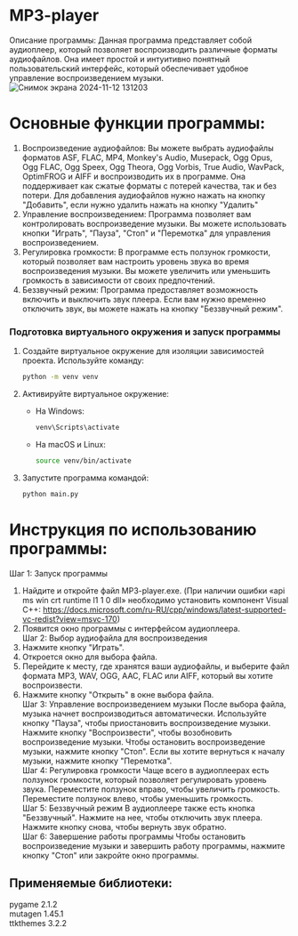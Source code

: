 # MP3-player
Описание программы: Данная программа представляет собой аудиоплеер, который позволяет воспроизводить различные форматы аудиофайлов. Она имеет простой и интуитивно понятный пользовательский интерфейс, который обеспечивает удобное управление воспроизведением музыки.<br />
![Снимок экрана 2024-11-12 131203](https://github.com/user-attachments/assets/07908e35-67c2-4524-824e-a0dba79538e7)<br />
# Основные функции программы:
1. Воспроизведение аудиофайлов: Вы можете выбрать аудиофайлы форматов ASF, FLAC, MP4, Monkey's Audio, Musepack, Ogg Opus, Ogg FLAC, Ogg Speex, Ogg Theora, Ogg Vorbis, True Audio, WavPack, OptimFROG и AIFF и воспроизводить их в программе. Она поддерживает как сжатые форматы с потерей качества, так и без потери. Для добавления аудиофайлов нужно нажать на кнопку "Добавить", если нужно удалить нажать на кнопку "Удалить"
2. Управление воспроизведением: Программа позволяет вам контролировать воспроизведение музыки. Вы можете использовать кнопки "Играть", "Пауза", "Стоп" и "Перемотка" для управления воспроизведением.
3. Регулировка громкости: В программе есть ползунок громкости, который позволяет вам настроить уровень звука во время воспроизведения музыки. Вы можете увеличить или уменьшить громкость в зависимости от своих предпочтений.
4. Беззвучный режим: Программа предоставляет возможность включить и выключить звук плеера. Если вам нужно временно отключить звук, вы можете нажать на кнопку "Беззвучный режим".
### Подготовка виртуального окружения и запуск программы

1. Создайте виртуальное окружение для изоляции зависимостей проекта. 
   Используйте команду:
   ```bash
   python -m venv venv
   ```

2. Активируйте виртуальное окружение:
   - На Windows:
     ```bash
     venv\Scripts\activate
     ```
   - На macOS и Linux:
     ```bash
     source venv/bin/activate
     ```
3. Запустите программа командой:
   ```bash
   python main.py
   ```
# Инструкция по использованию программы:<br />
Шаг 1: Запуск программы
1. Найдите и откройте файл MP3-player.exe. (При наличии ошибки «api ms win crt runtime l1 1 0 dll» необходимо установить компонент Visual C++: https://docs.microsoft.com/ru-RU/cpp/windows/latest-supported-vc-redist?view=msvc-170)
2. Появится окно программы с интерфейсом аудиоплеера. <br />
Шаг 2: Выбор аудиофайла для воспроизведения
1. Нажмите кнопку "Играть".
2. Откроется окно для выбора файла.
3. Перейдите к месту, где хранятся ваши аудиофайлы, и выберите файл формата MP3, WAV, OGG, AAC, FLAC или AIFF, который вы хотите воспроизвести.
4. Нажмите кнопку "Открыть" в окне выбора файла. <br />
Шаг 3: Управление воспроизведением музыки
После выбора файла, музыка начнет воспроизводиться автоматически.
Используйте кнопку "Пауза", чтобы приостановить воспроизведение музыки.
Нажмите кнопку "Воспроизвести", чтобы возобновить воспроизведение музыки.
Чтобы остановить воспроизведение музыки, нажмите кнопку "Стоп".
Если вы хотите вернуться к началу музыки, нажмите кнопку "Перемотка".<br />
Шаг 4: Регулировка громкости
Чаще всего в аудиоплеерах есть ползунок громкости, который позволяет регулировать уровень звука.
Переместите ползунок вправо, чтобы увеличить громкость.
Переместите ползунок влево, чтобы уменьшить громкость.<br />
Шаг 5: Беззвучный режим
В аудиоплеере также есть кнопка "Беззвучный". Нажмите на нее, чтобы отключить звук плеера.
Нажмите кнопку снова, чтобы вернуть звук обратно.<br />
Шаг 6: Завершение работы программы
Чтобы остановить воспроизведение музыки и завершить работу программы, нажмите кнопку "Стоп" или закройте окно программы.
## Применяемые библиотеки:<br />
pygame 2.1.2 <br />
mutagen 1.45.1 <br />
ttkthemes 3.2.2 <br />
